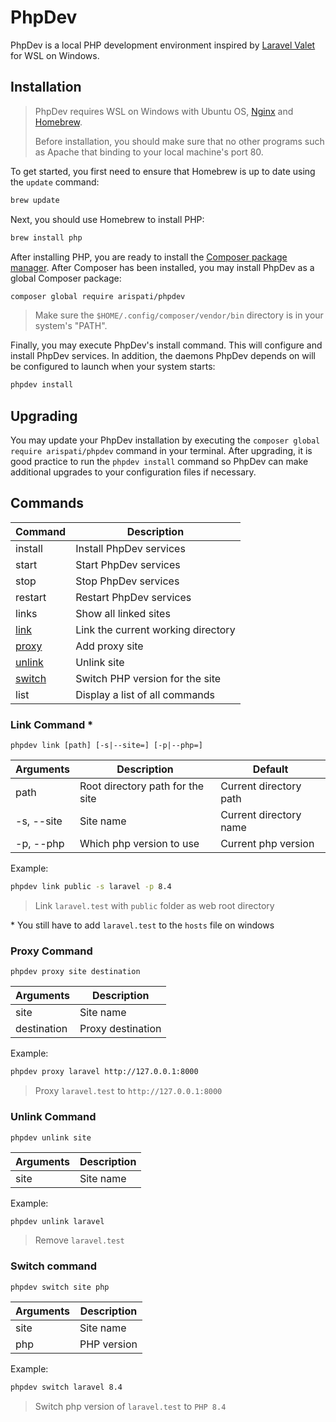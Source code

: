 # PhpDev
PhpDev is a local PHP development environment inspired by [Laravel Valet](https://github.com/laravel/valet) for WSL on Windows.

## Installation
> PhpDev requires WSL on Windows with Ubuntu OS, [Nginx](https://nginx.org) and [Homebrew](https://brew.sh).
> 
> Before installation, you should make sure that no other programs such as Apache that binding to your local machine's port 80.

To get started, you first need to ensure that Homebrew is up to date using the `update` command:
```bash
brew update
```

Next, you should use Homebrew to install PHP:
```bash
brew install php
```

After installing PHP, you are ready to install the [Composer package manager](https://getcomposer.org). After Composer has been installed, you may install PhpDev as a global Composer package:
```bash
composer global require arispati/phpdev
```
> Make sure the `$HOME/.config/composer/vendor/bin` directory is in your system's "PATH".

Finally, you may execute PhpDev's install command. This will configure and install PhpDev services. In addition, the daemons PhpDev depends on will be configured to launch when your system starts:
```bash
phpdev install
```

## Upgrading
You may update your PhpDev installation by executing the `composer global require arispati/phpdev` command in your terminal. After upgrading, it is good practice to run the `phpdev install` command so PhpDev can make additional upgrades to your configuration files if necessary.

## Commands
| Command | Description                        |
|---------|------------------------------------|
| install | Install PhpDev services            |
| start   | Start PhpDev services              |
| stop    | Stop PhpDev services               |
| restart | Restart PhpDev services            |
| links   | Show all linked sites              |
| [link](#link-command)    | Link the current working directory |
| [proxy](#proxy-command)   | Add proxy site                     |
| [unlink](#unlink-command)  | Unlink site                        |
| [switch](#switch-command)  | Switch PHP version for the site    |
| list    | Display a list of all commands     |

### Link Command *

`phpdev link [path] [-s|--site=] [-p|--php=]`

| Arguments  | Description                      | Default                |
|------------|----------------------------------|------------------------|
| path       | Root directory path for the site | Current directory path |
| -s, --site | Site name                        | Current directory name |
| -p, --php  | Which php version to use         | Current php version    |

Example:
```bash
phpdev link public -s laravel -p 8.4
```

> Link `laravel.test` with `public` folder as web root directory

\* You still have to add `laravel.test` to the `hosts` file on windows

### Proxy Command

`phpdev proxy site destination`

| Arguments   | Description       |
|-------------|-------------------|
| site        | Site name         |
| destination | Proxy destination |

Example:
```bash
phpdev proxy laravel http://127.0.0.1:8000
```

> Proxy `laravel.test` to `http://127.0.0.1:8000`

### Unlink Command

`phpdev unlink site`

| Arguments   | Description       |
|-------------|-------------------|
| site        | Site name         |

Example:
```bash
phpdev unlink laravel
```

> Remove `laravel.test`

### Switch command

`phpdev switch site php`

| Arguments   | Description       |
|-------------|-------------------|
| site        | Site name         |
| php         | PHP version       |

Example:
```bash
phpdev switch laravel 8.4
```

> Switch php version of `laravel.test` to `PHP 8.4`
